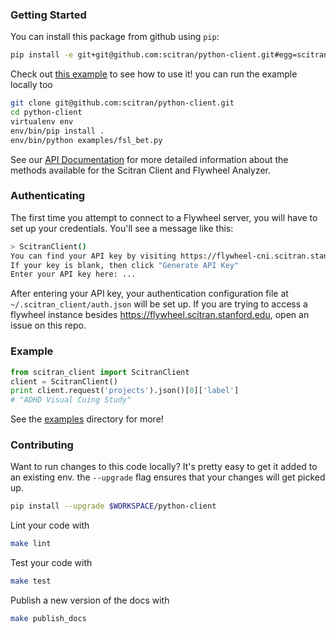 ### Getting Started
You can install this package from github using `pip`:
```bash
pip install -e git+git@github.com:scitran/python-client.git#egg=scitran_client
```

Check out [this example](examples/fsl_bet.py) to see how to use it! you can run the example locally too
```bash
git clone git@github.com:scitran/python-client.git
cd python-client
virtualenv env
env/bin/pip install .
env/bin/python examples/fsl_bet.py
```

See our [API Documentation](https://scitran.github.io/python-client/docs/scitran_client/) for more detailed information
about the methods available for the Scitran Client and Flywheel Analyzer.

### Authenticating

The first time you attempt to connect to a Flywheel server, you will have to set up
your credentials. You'll see a message like this:

```bash
> ScitranClient()
You can find your API key by visiting https://flywheel-cni.scitran.stanford.edu/#/profile and scrolling to the bottom of the page.
If your key is blank, then click "Generate API Key"
Enter your API key here: ...
```

After entering your API key, your authentication configuration file at `~/.scitran_client/auth.json`
will be set up. If you are trying to access a flywheel instance besides https://flywheel.scitran.stanford.edu, open an issue on this repo.


### Example
```python
from scitran_client import ScitranClient
client = ScitranClient()
print client.request('projects').json()[0]['label']
# "ADHD Visual Cuing Study"
```
See the [examples](examples) directory for more!


### Contributing
Want to run changes to this code locally? It's pretty easy to get it added to an existing env. the `--upgrade` flag
ensures that your changes will get picked up.
```bash
pip install --upgrade $WORKSPACE/python-client
```

Lint your code with
```bash
make lint
```

Test your code with
```bash
make test
```

Publish a new version of the docs with
```bash
make publish_docs
```
